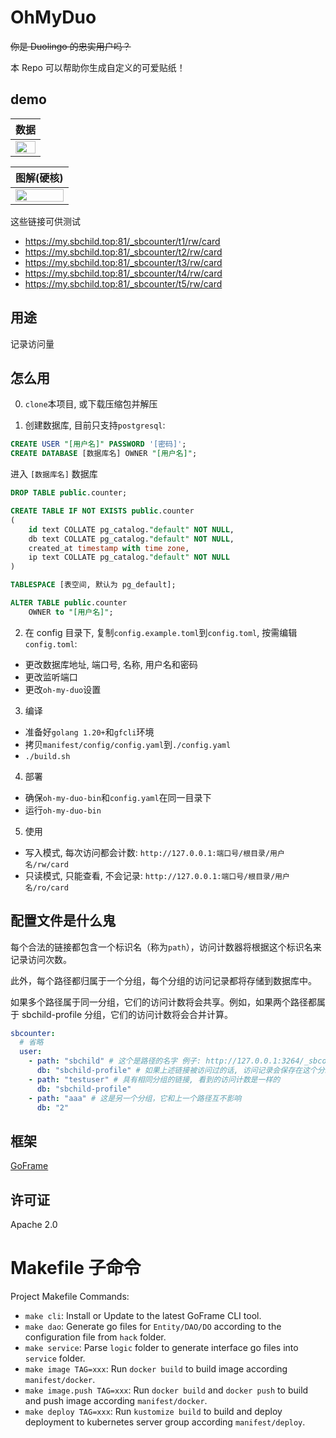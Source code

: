 # OhMyDuo

~~你是 Duolingo 的忠实用户吗？~~

本 Repo 可以帮助你生成自定义的可爱贴纸！

## demo

|                                    数据                                    |
| :------------------------------------------------------------------------: |
| <img src="https://my.sbchild.top:81/_sbcounter/test/rw/card" width="100%"> |

|                                                           图解(硬核)                                                           |
| :----------------------------------------------------------------------------------------------------------------------------: |
| <img src="https://user-images.githubusercontent.com/55868015/169673597-322babec-b2fb-41ce-bf7b-c773970d7479.png" width="100%"> |

这些链接可供测试

- <https://my.sbchild.top:81/_sbcounter/t1/rw/card>
- <https://my.sbchild.top:81/_sbcounter/t2/rw/card>
- <https://my.sbchild.top:81/_sbcounter/t3/rw/card>
- <https://my.sbchild.top:81/_sbcounter/t4/rw/card>
- <https://my.sbchild.top:81/_sbcounter/t5/rw/card>

## 用途

记录访问量

## 怎么用

0. `clone`本项目, 或下载压缩包并解压

1. 创建数据库, 目前只支持`postgresql`:

```sql
CREATE USER "[用户名]" PASSWORD '[密码]';
CREATE DATABASE [数据库名] OWNER "[用户名]";
```

进入 `[数据库名]` 数据库

```sql
DROP TABLE public.counter;

CREATE TABLE IF NOT EXISTS public.counter
(
    id text COLLATE pg_catalog."default" NOT NULL,
    db text COLLATE pg_catalog."default" NOT NULL,
    created_at timestamp with time zone,
    ip text COLLATE pg_catalog."default" NOT NULL
)

TABLESPACE [表空间, 默认为 pg_default];

ALTER TABLE public.counter
    OWNER to "[用户名]";
```

2. 在 config 目录下, 复制`config.example.toml`到`config.toml`, 按需编辑`config.toml`:

- 更改数据库地址, 端口号, 名称, 用户名和密码
- 更改监听端口
- 更改`oh-my-duo`设置

3. 编译

- 准备好`golang 1.20+`和`gfcli`环境
- 拷贝`manifest/config/config.yaml`到`./config.yaml`
- `./build.sh`

4. 部署

- 确保`oh-my-duo-bin`和`config.yaml`在同一目录下
- 运行`oh-my-duo-bin`

5. 使用

- 写入模式, 每次访问都会计数: `http://127.0.0.1:端口号/根目录/用户名/rw/card`
- 只读模式, 只能查看, 不会记录: `http://127.0.0.1:端口号/根目录/用户名/ro/card`

## 配置文件是什么鬼

每个合法的链接都包含一个标识名（称为`path`），访问计数器将根据这个标识名来记录访问次数。

此外，每个路径都归属于一个分组，每个分组的访问记录都将存储到数据库中。

如果多个路径属于同一分组，它们的访问计数将会共享。例如，如果两个路径都属于 sbchild-profile 分组，它们的访问计数将会合并计算。

```yaml
sbcounter:
  # 省略
  user:
    - path: "sbchild" # 这个是路径的名字 例子: http://127.0.0.1:3264/_sbcounter/sbchild/rw/card
      db: "sbchild-profile" # 如果上述链接被访问过的话, 访问记录会保存在这个分组(sbchild-profile)里
    - path: "testuser" # 具有相同分组的链接, 看到的访问计数是一样的
      db: "sbchild-profile"
    - path: "aaa" # 这是另一个分组，它和上一个路径互不影响
      db: "2"
```

## 框架

[GoFrame](https://goframe.org)

## 许可证

Apache 2.0

# Makefile 子命令

Project Makefile Commands:

- `make cli`: Install or Update to the latest GoFrame CLI tool.
- `make dao`: Generate go files for `Entity/DAO/DO` according to the configuration file from `hack` folder.
- `make service`: Parse `logic` folder to generate interface go files into `service` folder.
- `make image TAG=xxx`: Run `docker build` to build image according `manifest/docker`.
- `make image.push TAG=xxx`: Run `docker build` and `docker push` to build and push image according `manifest/docker`.
- `make deploy TAG=xxx`: Run `kustomize build` to build and deploy deployment to kubernetes server group according `manifest/deploy`.
